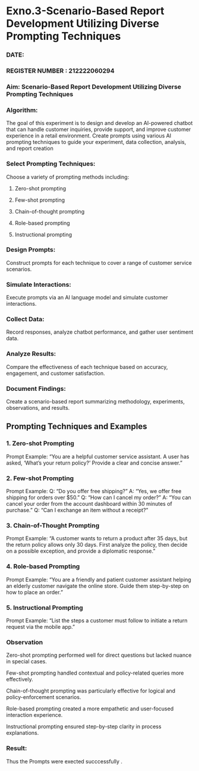 # Exno.3-Scenario-Based Report Development Utilizing Diverse Prompting Techniques
### DATE:                                                                            
### REGISTER NUMBER : 212222060294
### Aim: Scenario-Based Report Development Utilizing Diverse Prompting Techniques
### Algorithm:  
The goal of this experiment is to design and develop an AI-powered chatbot that can handle customer inquiries, provide support, and improve customer experience in a retail environment. Create prompts using various AI prompting techniques to guide your experiment, data collection, analysis, and report creation

### Select Prompting Techniques: 
Choose a variety of prompting methods including:

1. Zero-shot prompting

2. Few-shot prompting

3. Chain-of-thought prompting

4. Role-based prompting

5. Instructional prompting

### Design Prompts: 
Construct prompts for each technique to cover a range of customer service scenarios.

### Simulate Interactions: 
Execute prompts via an AI language model and simulate customer interactions.

### Collect Data: 
Record responses, analyze chatbot performance, and gather user sentiment data.

### Analyze Results: 
Compare the effectiveness of each technique based on accuracy, engagement, and customer satisfaction.

### Document Findings: 
Create a scenario-based report summarizing methodology, experiments, observations, and results.

## Prompting Techniques and Examples
### 1. Zero-shot Prompting
Prompt Example:
“You are a helpful customer service assistant. A user has asked, ‘What’s your return policy?’ Provide a clear and concise answer.”

### 2. Few-shot Prompting
Prompt Example:
Q: “Do you offer free shipping?”
A: “Yes, we offer free shipping for orders over $50.”
Q: “How can I cancel my order?”
A: “You can cancel your order from the account dashboard within 30 minutes of purchase.”
Q: “Can I exchange an item without a receipt?”

### 3. Chain-of-Thought Prompting
Prompt Example:
“A customer wants to return a product after 35 days, but the return policy allows only 30 days. First analyze the policy, then decide on a possible exception, and provide a diplomatic response.”

### 4. Role-based Prompting
Prompt Example:
“You are a friendly and patient customer assistant helping an elderly customer navigate the online store. Guide them step-by-step on how to place an order.”

### 5. Instructional Prompting
Prompt Example:
“List the steps a customer must follow to initiate a return request via the mobile app.”

### Observation
Zero-shot prompting performed well for direct questions but lacked nuance in special cases.

Few-shot prompting handled contextual and policy-related queries more effectively.

Chain-of-thought prompting was particularly effective for logical and policy-enforcement scenarios.

Role-based prompting created a more empathetic and user-focused interaction experience.

Instructional prompting ensured step-by-step clarity in process explanations.


### Result: 
Thus the Prompts were exected succcessfully .

